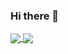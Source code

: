 ### Hi there 👋


<a href="#">
  <img align="center" src="https://github-readme-stats.vercel.app/api?username=yijiechoo16163&show_icons=true&theme=shadow_blue" />
</a>
<a href="#">
  <img align="center" src="https://github-readme-stats.vercel.app/api/top-langs/?username=yijiechoo16163&layout=donut&theme=shadow_blue" />
</a>


<!--
**yijiechoo16163/yijiechoo16163** is a ✨ _special_ ✨ repository because its `README.md` (this file) appears on your GitHub profile.

Here are some ideas to get you started:

- 🔭 I’m currently working on ...
- 🌱 I’m currently learning ...
- 👯 I’m looking to collaborate on ...
- 🤔 I’m looking for help with ...
- 💬 Ask me about ...
- 📫 How to reach me: ...
- 😄 Pronouns: ...
- ⚡ Fun fact: ...
-->
